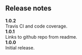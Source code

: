 ## Release notes
__1.0.2__  
Travis CI and code coverage.  
__1.0.1__  
Links to github repo from readme.  
__1.0.0__  
Initial release.  
